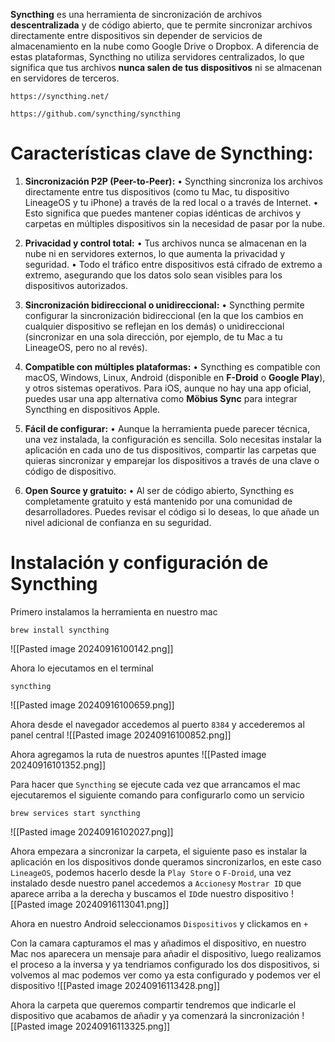 **Syncthing** es una herramienta de sincronización de archivos **descentralizada** y de código abierto, que te permite sincronizar archivos directamente entre dispositivos sin depender de servicios de almacenamiento en la nube como Google Drive o Dropbox. A diferencia de estas plataformas, Syncthing no utiliza servidores centralizados, lo que significa que tus archivos **nunca salen de tus dispositivos** ni se almacenan en servidores de terceros.

```
https://syncthing.net/
```

```
https://github.com/syncthing/syncthing
```

# Características clave de Syncthing:
1. **Sincronización P2P (Peer-to-Peer):**
• Syncthing sincroniza los archivos directamente entre tus dispositivos (como tu Mac, tu dispositivo LineageOS y tu iPhone) a través de la red local o a través de Internet.
• Esto significa que puedes mantener copias idénticas de archivos y carpetas en múltiples dispositivos sin la necesidad de pasar por la nube.

2. **Privacidad y control total:**
• Tus archivos nunca se almacenan en la nube ni en servidores externos, lo que aumenta la privacidad y seguridad.
• Todo el tráfico entre dispositivos está cifrado de extremo a extremo, asegurando que los datos solo sean visibles para los dispositivos autorizados.

3. **Sincronización bidireccional o unidireccional:**
• Syncthing permite configurar la sincronización bidireccional (en la que los cambios en cualquier dispositivo se reflejan en los demás) o unidireccional (sincronizar en una sola dirección, por ejemplo, de tu Mac a tu LineageOS, pero no al revés).

4. **Compatible con múltiples plataformas:**
• Syncthing es compatible con macOS, Windows, Linux, Android (disponible en **F-Droid** o **Google Play**), y otros sistemas operativos. Para iOS, aunque no hay una app oficial, puedes usar una app alternativa como **Möbius Sync** para integrar Syncthing en dispositivos Apple.

5. **Fácil de configurar:**
• Aunque la herramienta puede parecer técnica, una vez instalada, la configuración es sencilla. Solo necesitas instalar la aplicación en cada uno de tus dispositivos, compartir las carpetas que quieras sincronizar y emparejar los dispositivos a través de una clave o código de dispositivo.

6. **Open Source y gratuito:**
• Al ser de código abierto, Syncthing es completamente gratuito y está mantenido por una comunidad de desarrolladores. Puedes revisar el código si lo deseas, lo que añade un nivel adicional de confianza en su seguridad.

# Instalación y configuración de Syncthing
Primero instalamos la herramienta en nuestro mac
```
brew install syncthing
```
![[Pasted image 20240916100142.png]]

Ahora lo ejecutamos en el terminal
```
syncthing
```
![[Pasted image 20240916100659.png]]

Ahora desde el navegador accedemos al puerto `8384` y accederemos al panel central
![[Pasted image 20240916100852.png]]

Ahora agregamos la ruta de nuestros apuntes
![[Pasted image 20240916101352.png]]

Para hacer que `Syncthing` se ejecute cada vez que arrancamos el mac ejecutaremos el siguiente comando para configurarlo como un servicio
```
brew services start syncthing
```
![[Pasted image 20240916102027.png]]

Ahora empezara a sincronizar la carpeta, el siguiente paso es instalar la aplicación en los dispositivos donde queramos sincronizarlos, en este caso `LineageOS`, podemos hacerlo desde la `Play Store` o `F-Droid`, una vez instalado desde nuestro panel accedemos a `Acciones`y `Mostrar ID` que aparece arriba a la derecha y buscamos el `ID`de nuestro dispositivo
![[Pasted image 20240916113041.png]]

Ahora en nuestro Android seleccionamos `Dispositivos` y clickamos en `+`

Con la camara capturamos el mas y añadimos el dispositivo, en nuestro Mac nos aparecera un mensaje para añadir el dispositivo, luego realizamos el proceso a la inversa y ya tendriamos configurado los dos dispositivos, si volvemos al mac podemos ver como ya esta configurado y podemos ver el dispositivo
![[Pasted image 20240916113428.png]]

Ahora la carpeta que queremos compartir tendremos que indicarle el dispositivo que acabamos de añadir y ya comenzará la sincronización
![[Pasted image 20240916113325.png]]
